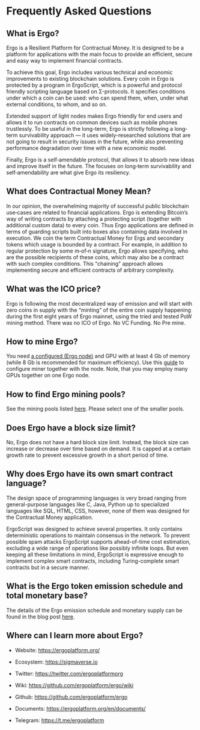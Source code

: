 # Frequently Asked Questions

## What is Ergo?

Ergo is a Resilient Platform for Contractual Money. It is designed to be a platform for applications with the main focus to provide an efficient, secure and easy way to implement financial contracts.

To achieve this goal, Ergo includes various technical and economic improvements to existing blockchain solutions. Every coin in Ergo is protected by a program in ErgoScript, which is a powerful and protocol friendly scripting language based on Σ-protocols. It specifies conditions under which a coin can be used: who can spend them, when, under what external conditions, to whom, and so on.

Extended support of light nodes makes Ergo friendly for end users and allows it to run contracts on common devices such as mobile phones trustlessly. To be useful in the long-term, Ergo is strictly following a long‐term survivability approach — it uses widely-researched solutions that are not going to result in security issues in the future, while also preventing performance degradation over time with a new economic model.

Finally, Ergo is a self‐amendable protocol, that allows it to absorb new ideas and improve itself in the future. The focuses on long‐term survivability and self‐amendability are what give Ergo its resiliency.

## What does Contractual Money Mean?

In our opinion, the overwhelming majority of successful public blockchain use‐cases are related to financial applications. Ergo is extending Bitcoin’s way of writing contracts by attaching a protecting script (together with additional custom data) to every coin. Thus Ergo applications are defined in terms of guarding scripts built into boxes also containing data involved in execution. We coin the term Contractual Money for Ergs and secondary tokens which usage is bounded by a contract. For example, in addition to regular protection by some m‐of‐n signature, Ergo allows specifying, who are the possible recipients of these coins, which may also be a contract with such complex conditions. This "chaining" approach allows implementing secure and efficient contracts of arbitrary complexity.

## What was the ICO price?

Ergo is following the most decentralized way of emission and will start with zero coins in supply with the “minting” of the entire coin supply happening during the first eight years of Ergo mainnet, using the tried and tested PoW mining method. There was no ICO of Ergo. No VC Funding. No Pre mine.

## How to mine Ergo?

You need [a configured (Ergo node)](https://github.com/ergoplatform/ergo/wiki/Set-up-a-full-node) and GPU with at least 4 Gb of memory (while 8 Gb is recommended for maximum efficiency). Use this [guide](https://github.com/ergoplatform/ergo/wiki/Mining) to configure miner together with the node. Note, that you may employ many GPUs together on one Ergo node.

## How to find Ergo mining pools?

See the mining pools listed [here](https://miningpoolstats.stream/ergo). Please select one of the smaller pools.

## Does Ergo have a block size limit?

No, Ergo does not have a hard block size limit. Instead, the block size can increase or decrease over time based on demand. It is capped at a certain growth rate to prevent excessive growth in a short period of time.

## Why does Ergo have its own smart contract language?

The design space of programming languages is very broad ranging from general-purpose languages like C, Java, Python up to specialized languages like SQL, HTML, CSS, however, none of them was designed for the Contractual Money application.

ErgoScript was designed to achieve several properties. It only contains deterministic operations to maintain consensus in the network. To prevent possible spam attacks ErgoScript supports ahead-of-time cost estimation, excluding a wide range of operations like possibly infinite loops. But even keeping all these limitations in mind, ErgoScript is expressive enough to implement complex smart contracts, including Turing-complete smart contracts but in a secure manner.

## What is the Ergo token emission schedule and total monetary base?

The details of the Ergo emission schedule and monetary supply can be found in the blog post [here](https://ergoplatform.org/en/blog/2019_05_20-curve/).

## Where can I learn more about Ergo?

* Website: https://ergoplatform.org/

* Ecosystem: https://sigmaverse.io

* Twitter: https://twitter.com/ergoplatformorg

* Wiki: https://github.com/ergoplatform/ergo/wiki

* Github: https://github.com/ergoplatform/ergo

* Documents: https://ergoplatform.org/en/documents/

* Telegram: https://t.me/ergoplatform
